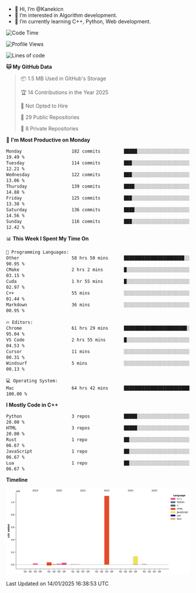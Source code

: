 - 👋 Hi, I’m @Kanekicn
- 👀 I’m interested in Algorithm development.
- 🌱 I’m currently learning C++, Python, Web development.

<!---
cotecsz/cotecsz is a ✨ special ✨ repository because its `README.md` (this file) appears on your GitHub profile.
You can click the Preview link to take a look at your changes.
--->

<!--START_SECTION:waka-->
![Code Time](http://img.shields.io/badge/Code%20Time-2%2C502%20hrs%2038%20mins-blue)

![Profile Views](http://img.shields.io/badge/Profile%20Views-0-blue)

![Lines of code](https://img.shields.io/badge/From%20Hello%20World%20I%27ve%20Written-1.3%20million%20lines%20of%20code-blue)

**🐱 My GitHub Data** 

> 📦 1.5 MB Used in GitHub's Storage 
 > 
> 🏆 14 Contributions in the Year 2025
 > 
> 🚫 Not Opted to Hire
 > 
> 📜 29 Public Repositories 
 > 
> 🔑 8 Private Repositories 
 > 
📅 **I'm Most Productive on Monday** 

```text
Monday                   182 commits         █████░░░░░░░░░░░░░░░░░░░░   19.49 % 
Tuesday                  114 commits         ███░░░░░░░░░░░░░░░░░░░░░░   12.21 % 
Wednesday                122 commits         ███░░░░░░░░░░░░░░░░░░░░░░   13.06 % 
Thursday                 139 commits         ████░░░░░░░░░░░░░░░░░░░░░   14.88 % 
Friday                   125 commits         ███░░░░░░░░░░░░░░░░░░░░░░   13.38 % 
Saturday                 136 commits         ████░░░░░░░░░░░░░░░░░░░░░   14.56 % 
Sunday                   116 commits         ███░░░░░░░░░░░░░░░░░░░░░░   12.42 % 
```


📊 **This Week I Spent My Time On** 

```text
💬 Programming Languages: 
Other                    58 hrs 50 mins      ███████████████████████░░   90.95 % 
CMake                    2 hrs 2 mins        █░░░░░░░░░░░░░░░░░░░░░░░░   03.15 % 
Cuda                     1 hr 55 mins        █░░░░░░░░░░░░░░░░░░░░░░░░   02.97 % 
C++                      55 mins             ░░░░░░░░░░░░░░░░░░░░░░░░░   01.44 % 
Markdown                 36 mins             ░░░░░░░░░░░░░░░░░░░░░░░░░   00.95 % 

🔥 Editors: 
Chrome                   61 hrs 29 mins      ████████████████████████░   95.04 % 
VS Code                  2 hrs 55 mins       █░░░░░░░░░░░░░░░░░░░░░░░░   04.53 % 
Cursor                   11 mins             ░░░░░░░░░░░░░░░░░░░░░░░░░   00.31 % 
Windsurf                 5 mins              ░░░░░░░░░░░░░░░░░░░░░░░░░   00.13 % 

💻 Operating System: 
Mac                      64 hrs 42 mins      █████████████████████████   100.00 % 
```

**I Mostly Code in C++** 

```text
Python                   3 repos             █████░░░░░░░░░░░░░░░░░░░░   20.00 % 
HTML                     3 repos             █████░░░░░░░░░░░░░░░░░░░░   20.00 % 
Rust                     1 repo              ██░░░░░░░░░░░░░░░░░░░░░░░   06.67 % 
JavaScript               1 repo              ██░░░░░░░░░░░░░░░░░░░░░░░   06.67 % 
Lua                      1 repo              ██░░░░░░░░░░░░░░░░░░░░░░░   06.67 % 
```



**Timeline**

![Lines of Code chart](https://raw.githubusercontent.com/Kanekicn/Kanekicn/master/assets/bar_graph.png)


 Last Updated on 14/01/2025 16:38:53 UTC
<!--END_SECTION:waka-->
